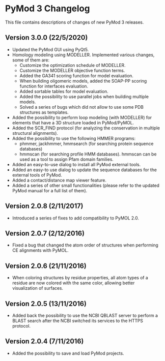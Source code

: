 # PyMod 3 Changelog
This file contains descriptions of changes of new PyMod 3 releases.

## Version 3.0.0 (22/5/2020)
- Updated the PyMod GUI using PyQt5.
- Homology modeling using MODELLER. Implemented various changes, some of them are:
    - Customize the optimization schedule of MODELLER.
    - Customize the MODELLER objective function terms.
    - Added the GA341 scoring function for model evaluation.
    - When building oligomeric models, added the SOAP-PP scoring function for interfaces evaluation.
    - Added sortable tables for model evaluation.
    - Added the possibility to use parallel jobs when building multiple models.
    - Solved a series of bugs which did not allow to use some PDB structures as templates.
- Added the possibility to perform loop modeling (with MODELLER) for elements that have a 3D structure loaded in PyMod/PyMOL.
- Added the SCR_FIND protocol (for analyzing the conservation in multiple structural alignments).
- Added the possibility to use the following HMMER programs:
    - phmmer, jackhmmer, hmmsearch (for searching protein sequence databases)
    - hmmscan (for searching profile HMM databases). hmmscan can be used as a tool to assign Pfam domain families.
- Added an easy-to-use dialog to install all PyMod external tools.
- Added an easy-to use dialog to update the sequence databases for the external tools of PyMod.
- Added a contact/distance map viewer feature.
- Added a series of other small functionalities (please refer to the updated PyMod manual for a full list of them).

## Version 2.0.8 (2/11/2017)
- Introduced a series of fixes to add compatibility to PyMOL 2.0.

## Version 2.0.7 (2/12/2016)
- Fixed a bug that changed the atom order of structures when performing CE alignments with PyMOL.

## Version 2.0.6 (21/11/2016)
- When coloring structures by residue properties, all atom types of a residue are now colored with the same color, allowing better visualization of surfaces.

## Version 2.0.5 (13/11/2016)
- Added back the possibility to use the NCBI QBLAST server to perform a BLAST search after the NCBI switched its services to the HTTPS protocol.

## Version 2.0.4 (7/11/2016)
- Added the possibility to save and load PyMod projects.
